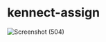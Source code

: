 # kennect-assign
![Screenshot (504)](https://user-images.githubusercontent.com/105649374/210006055-8e257885-2d46-41d7-a32d-b5f703b05958.png)
